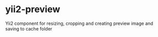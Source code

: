 # yii2-preview
Yii2 component for resizing, cropping and creating preview image and saving to cache folder
